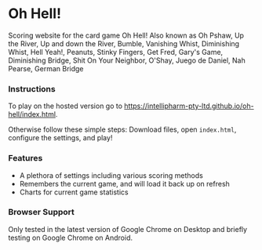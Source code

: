 # Oh Hell!
Scoring website for the card game Oh Hell! Also known as Oh Pshaw, Up the River, Up and down the River, Bumble, Vanishing Whist, Diminishing Whist, Hell Yeah!, Peanuts, Stinky Fingers, Get Fred, Gary's Game, Diminishing Bridge, Shit On Your Neighbor, O'Shay, Juego de Daniel, Nah Pearse, German Bridge 

### Instructions
To play on the hosted version go to https://intellipharm-pty-ltd.github.io/oh-hell/index.html.

Otherwise follow these simple steps: Download files, open `index.html`, configure the settings, and play!

### Features
 * A plethora of settings including various scoring methods
 * Remembers the current game, and will load it back up on refresh
 * Charts for current game statistics
 
### Browser Support
Only tested in the latest version of Google Chrome on Desktop and briefly testing on Google Chrome on Android.
